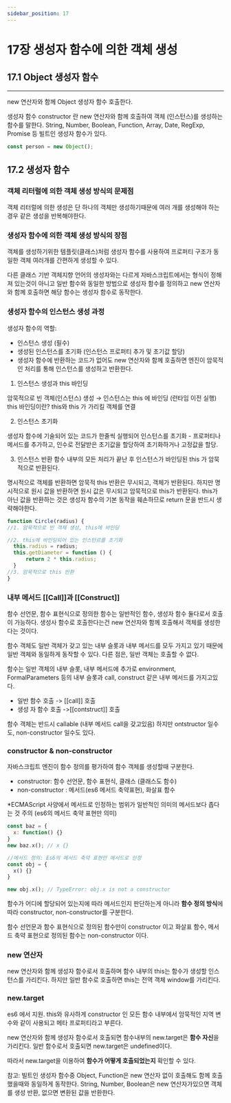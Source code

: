 ```yaml
---
sidebar_position: 17
---
```


# 17장 생성자 함수에 의한 객체 생성


## 17.1 Object 생성자 함수

---
new 연산자와 함께 Object 생성자 함수 호출한다.

생성자 함수 constructor 란 new 연산자와 함께 호출하여 객체 (인스턴스)를 생성하는 함수를 말한다. 
String, Number, Boolean, Function, Array, Date, RegExp, Promise 등 빌트인 생성자 함수가 있다.

```javascript
const person = new Object();
```

## 17.2 생성자 함수

### 객체 리터럴에 의한 객체 생성 방식의 문제점
객체 리터럴에 의한 생성은 단 하나의 객체만 생성하기때문에 여러 개를 생성해야 하는 경우 같은 생성을 반복해야한다. 

### 생성자 함수에 의한 객체 생성 방식의 장점
객체를 생성하기위한 템플릿(클래스)처럼 생성자 함수를 사용하여 프로퍼티 구조가 동일한 객체 여러개를 간편하게 생성할 수 있다.

다른 클래스 기반 객체지향 언어의 생성자와는 다르게 자바스크립트에서는 형식이 정해져 있는것이 아니고 일반 함수와 동일한 방법으로 생성자 함수를 정의하고 new 연산자와 함께 호출하면 해당 함수는 생성자 함수로 동작한다.

### 생성자 함수의 인스턴스 생성 과정

생성자 함수의 역할:
- 인스턴스 생성 (필수)
- 생성된 인스턴스를 초기화 (인스턴스 프로퍼티 추가 및 초기값 할당)
- 생성자 함수에 반환하는 코드가 없어도 new 연산자와 함께 호출하면 엔진이 암묵적인 처리를 통해 인스턴스를 생성하고 반환한다.

1. 인스턴스 생성과 this 바인딩

  암묵적으로 빈 객체(인스턴스) 생성 → 인스턴스는 this 에 바인딩 (런타임 이전 실행)
  this 바인딩이란? this와 this 가 가리킬 객체를 연결

2. 인스턴스 초기화

  생성자 함수에 기술되어 있는 코드가 한줄씩 실행되어 인스턴스를 초기화 - 프로퍼티나 메서드를 추가하고, 인수로 전달받은 초기값을 할당하여 초기화하거나 고정값을 할당.

3. 인스턴스 반환
  함수 내부의 모든 처리가 끝난 후 인스턴스가 바인딩된 this 가 암묵적으로 반환된다.

  명시적으로 객체를 반환하면 암묵적 this 반환은 무시되고, 객체가 반환된다. 하지만 명시적으로 원시 값을 반환하면 원시 값은 무시되고 암묵적으로 this가 반환된다. this가 아닌 값을 반환하는 것은 생성자 함수의 기본 동작을 훼손하므로 return 문을 반드시 생략해야한다.

  ``` javascript
  function Circle(radius) {
  //1. 암묵적으로 빈 객체 생성, this에 바인딩

  //2. this에 바인딩되어 있는 인스턴르를 초기화
    this.radius = radius;
    this.getDiameter = function () {
	    return 2 * this.radius;
    }
  //3. 암묵적으로 this 반환
  }
  ```
### 내부 메서드 [[Call]]과 [[Construct]]

함수 선언문, 함수 표현식으로 정의한 함수는 일반적인 함수, 생성자 함수 둘다로서 호출이 가능하다. 
생성사 함수로 호출한다는건 new 연산자와 함께 호출해서 객체를 생성한다는 것이다.

함수 객체도 일반 객체가 갖고 있는 내부 슬롯과 내부 메서드를 모두 가지고 있기 때문에 일반 객체와 동일하게 동작할 수 있다.
다른 점은, 일반 객체는 호출할 수 없다.

함수는 일반 객체의 내부 슬롯, 내부 메서드에 추가로 environment, FormalParameters 등의 내부 슬롯과 call, construct 같은 내부 메서드를 가지고있다.

- 일반 함수 호출 -> [[call]] 호출
- 생성 자 함수 호출 ->[[contstruct]] 호출

함수 객체는 반드시 callable (내부 메서드 call을 갖고있음) 하지만 ontstructor 일수도, non-constructor 일수도 있다.


### constructor & non-constructor

자바스크립트 엔진이 함수 정의를 평가하여 함수 객체를 생성할때 구분한다.

- constructor: 함수 선언문, 함수 표현식, 클래스 (클래스도 함수)
- non-constructor : 메서드(es6 메서드 축약표현), 화살표 함수

*ECMAScript 사양에서 메서드로 인정하는 범위가 일반적인 의미의 메서드보다 좁다는 것 주의 (es6의 메서드 축약 표현만 의미)

```javascript
const baz = {
  x: function() {}
}
new baz.x(); // x {}

//메서드 정의: Es6의 메서드 축약 표현만 메서드로 인정
const obj = {
  x() {}
}

new obj.x(); // TypeError: obj.x is not a constructor
```

함수가 어디에 할당되어 있는지에 따라 메서드인지 판단하는게 아니라 **함수 정의 방식**에 따라 constructor, non-constructor를 구분한다.

함수 선언문과 함수 표현식으로 정의된 함수만이 constructor 이고 화살표 함수, 메서드 축약 표현으로 정의된 함수는 non-constructor 이다.

### new 연산자

new 연산자와 함께 생성자 함수로서 호출하며 함수 내부의 this는 함수가 생성할 인스턴스를 가리킨다. 하지만 일반 함수로 호출하면 this는 전역 객체 window를 가리킨다.

### new.target

es6 에서 지원. this와 유사하게 constructor 인 모든 함수 내부에서 암묵적인 지역 변수와 같이 사용되고 메타 프로퍼티라고 부른다.

new 연산자와 함께 생성자 함수로서 호출되면 함수내부의 new.target은 **함수 자신**을 가리킨다. 일반 함수로서 호출되면 new.target은 undefined이다.

따라서 new.target을 이용하여 **함수가 어떻게 호출되었는지** 확인할 수 있다.

참고: 빌트인 생성자 함수중 Object, Function은 new 연산자 없이 호출해도 함께 호출했을때와 동일하게 동작한다.
String, Number, Boolean은 new 연산자가있으면 객체를 생성 반환, 없으면 변환된 값을 반환한다.
